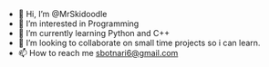 - 👋 Hi, I’m @MrSkidoodle
- 👀 I’m interested in Programming
- 🌱 I’m currently learning Python and C++
- 💞️ I’m looking to collaborate on small time projects so i can learn.
- 📫 How to reach me sbotnari6@gmail.com

<!---
MrSkidoodle/MrSkidoodle is a ✨ special ✨ repository because its `README.md` (this file) appears on your GitHub profile.
You can click the Preview link to take a look at your changes.
--->
